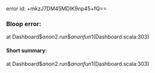 error id: +mkzJ7DM45MDIK9np45+fQ==
### Bloop error:

at Dashboard$$anon$2.run$$anonfun$1(Dashboard.scala:303)
#### Short summary: 

at Dashboard$$anon$2.run$$anonfun$1(Dashboard.scala:303)
